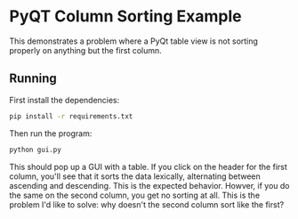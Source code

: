 # PyQT Column Sorting Example

This demonstrates a problem where a PyQt table view is not sorting properly on anything but the first column.

## Running

First install the dependencies:
```bash
pip install -r requirements.txt
```

Then run the program:
```bash
python gui.py
```

This should pop up a GUI with a table. If you click on the header for the first column, you'll see that it sorts the data lexically, alternating between ascending and descending. This is the expected behavior. Howver, if you do the same on the second column, you get no sorting at all. This is the problem I'd like to solve: why doesn't the second column sort like the first?
